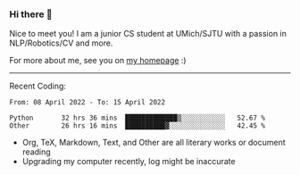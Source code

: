 ### Hi there 👋

Nice to meet you! I am a junior CS student at UMich/SJTU with a passion in NLP/Robotics/CV and more. 

For more about me, see you on [my homepage](https://jiayipan.me) :)

---

Recent Coding:
<!--START_SECTION:waka-->

```text
From: 08 April 2022 - To: 15 April 2022

Python       32 hrs 36 mins  █████████████▒░░░░░░░░░░░   52.67 %
Other        26 hrs 16 mins  ██████████▓░░░░░░░░░░░░░░   42.45 %
```

<!--END_SECTION:waka-->
- Org, TeX, Markdown, Text, and Other are all literary works or document reading
- Upgrading my computer recently, log might be inaccurate
